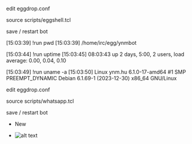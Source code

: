 edit eggdrop.conf

source scripts/eggshell.tcl

save / restart bot

[15:03:39] <Markus> !run pwd
[15:03:39] <YnM-BoT> /home/irc/egg/ynmbot

[15:03:44] <Markus> !run uptime
[15:03:45] <YnM-BoT> 08:03:43 up 2 days, 5:00, 2 users, load average: 0.00, 0.04, 0.10

[15:03:49] <Markus> !run uname -a
[15:03:50] <YnM-BoT> Linux ynm.hu 6.1.0-17-amd64 #1 SMP PREEMPT_DYNAMIC Debian 6.1.69-1 (2023-12-30) x86_64 GNU/Linux


edit eggdrop.conf

source scripts/whatsapp.tcl

save / restart bot

- New

- ![alt text](http://url/to/img.png)

